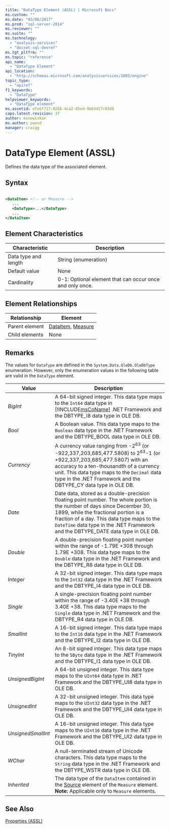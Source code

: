 ```yaml
---
title: "DataType Element (ASSL) | Microsoft Docs"
ms.custom: ""
ms.date: "03/06/2017"
ms.prod: "sql-server-2014"
ms.reviewer: ""
ms.suite: ""
ms.technology: 
  - "analysis-services"
  - "docset-sql-devref"
ms.tgt_pltfrm: ""
ms.topic: "reference"
api_name: 
  - "DataType Element"
api_location: 
  - "http://schemas.microsoft.com/analysisservices/2003/engine"
topic_type: 
  - "apiref"
f1_keywords: 
  - "DataType"
helpviewer_keywords: 
  - "DataType element"
ms.assetid: efe6f717-8288-4ca2-85ed-9b63d27c02d8
caps.latest.revision: 37
author: minewiskan
ms.author: owend
manager: craigg
---
```

# DataType Element (ASSL)
  Defines the data type of the associated element.  
  
## Syntax  
  
```xml  
  
<DataItem> <!-- or Measure -->  
   ...  
   <DataType>...</DataType>  
   ...  
</DataItem>  
```  
  
## Element Characteristics  
  
|Characteristic|Description|  
|--------------------|-----------------|  
|Data type and length|String (enumeration)|  
|Default value|None|  
|Cardinality|0-1: Optional element that can occur once and only once.|  
  
## Element Relationships  
  
|Relationship|Element|  
|------------------|-------------|  
|Parent element|[DataItem](../data-type/dataitem-data-type-assl.md), [Measure](../objects/measure-element-assl.md)|  
|Child elements|None|  
  
## Remarks  
 The values for `DataType` are defined in the `System.Data.OleDb.OleDbType` enumeration. However, only the enumeration values in the following table are valid in the `DataType` element.  
  
|Value|Description|  
|-----------|-----------------|  
|*BigInt*|A 64-bit signed integer. This data type maps to the `Int64` data type in [!INCLUDE[msCoName](../../../includes/msconame-md.md)] .NET Framework and the DBTYPE_I8 data type in OLE DB.|  
|*Bool*|A Boolean value. This data type maps to the `Boolean` data type in the .NET Framework and the DBTYPE_BOOL data type in OLE DB.|  
|*Currency*|A currency value ranging from -2<sup>63</sup> (or -922,337,203,685,477.5808) to 2<sup>63</sup>-1 (or +922,337,203,685,477.5807) with an accuracy to a ten-thousandth of a currency unit. This data type maps to the `Decimal` data type in the .NET Framework and the DBTYPE_CY data type in OLE DB.|  
|*Date*|Date data, stored as a double-precision floating point number. The whole portion is the number of days since December 30, 1899, while the fractional portion is a fraction of a day. This data type maps to the `DateTime` data type in the .NET Framework and the DBTYPE_DATE data type in OLE DB.|  
|*Double*|A double-precision floating point number within the range of -1.79E +308 through 1.79E +308. This data type maps to the `Double` data type in the .NET Framework and the DBTYPE_R8 data type in OLE DB.|  
|*Integer*|A 32-bit signed integer. This data type maps to the `Int32` data type in the .NET Framework and the DBTYPE_I4 data type in OLE DB.|  
|*Single*|A single-precision floating point number within the range of -3.40E +38 through 3.40E +38. This data type maps to the `Single` data type in .NET Framework and the DBTYPE_R4 data type in OLE DB.|  
|*SmallInt*|A 16-bit signed integer. This data type maps to the `Int16` data type in the .NET Framework and the DBTYPE_I2 data type in OLE DB.|  
|*TinyInt*|An 8-bit signed integer. This data type maps to the `SByte` data type in the .NET Framework and the DBTYPE_I1 data type in OLE DB.|  
|*UnsignedBigInt*|A 64-bit unsigned integer. This data type maps to the `UInt64` data type in .NET Framework and the DBTYPE_UI8 data type in OLE DB.|  
|*UnsignedInt*|A 32-bit unsigned integer. This data type maps to the `UInt32` data type in the .NET Framework and the DBTYPE_UI4 data type in OLE DB.|  
|*UnsignedSmallInt*|A 16-bit unsigned integer. This data type maps to the `UInt16` data type in the .NET Framework and the DBTYPE_UI2 data type in OLE DB.|  
|*WChar*|A null-terminated stream of Unicode characters. This data type maps to the `String` data type in the .NET Framework and the DBTYPE_WSTR data type in OLE DB.|  
|*Inherited*|The data type of the `DataItem` contained in the [Source](source-element-measure-assl.md) element of the `Measure` element. **Note:**  Applicable only to `Measure` elements.|  
  
## See Also  
 [Properties &#40;ASSL&#41;](properties-assl.md)  
  
  
